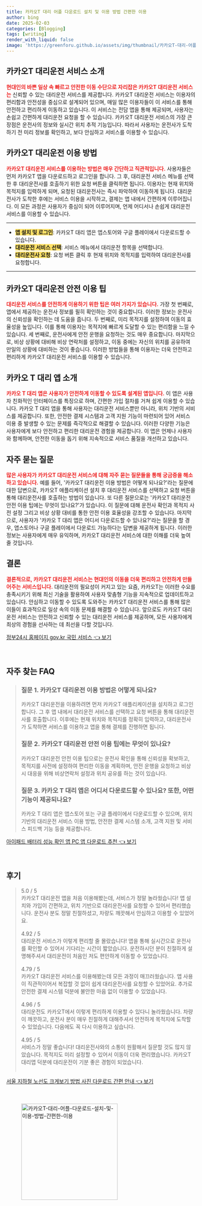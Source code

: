 ```yaml
---
title: 카카오T 대리 어플 다운로드 설치 및 이용 방법 간편한 이용
author: bing
date: 2025-02-03
categories: [Blogging]
tags: [writing]
render_with_liquid: false
image: 'https://greenforu.github.io/assets/img/thumbnail/카카오T-대리-어플-다운로드-설치-및-이용-방법-간편한-이용.webp'
---
```



<h2 id='카카오T_대리운전_서비스_소개'>카카오T 대리운전 서비스 소개</h2>

<p><b><span style="color: #ee2323;">현대인의 바쁜 일상 속 빠르고 안전한 이동 수단으로 자리잡은 카카오T 대리운전 서비스는</span></b> 신뢰할 수 있는 대리운전 서비스를 제공합니다. 카카오T 대리운전 서비스는 이용자의 편리함과 안전성을 중심으로 설계되어 있으며, 매일 많은 이용자들이 이 서비스를 통해 안전하고 편리하게 이동하고 있습니다. 이 서비스는 전담 앱을 통해 제공되며, 사용자는 손쉽고 간편하게 대리운전 요청을 할 수 있습니다. 카카오T 대리운전 서비스의 가장 큰 장점은 운전사의 정보와 실시간 위치 추적 기능입니다. 따라서 사용자는 운전사가 도착하기 전 미리 정보를 확인하고, 보다 안심하고 서비스를 이용할 수 있습니다.</p>

<h2 id='카카오T_대리운전_이용_방법'>카카오T 대리운전 이용 방법</h2>

<p><b><span style="color: #ee2323;">카카오T 대리운전 서비스를 이용하는 방법은 매우 간단하고 직관적입니다.</span></b> 사용자들은 먼저 카카오T 앱을 다운로드하고 로그인을 합니다. 그 후, 대리운전 서비스 메뉴를 선택한 후 대리운전사를 호출하기 위한 요청 버튼을 클릭하면 됩니다. 이용자는 현재 위치와 목적지를 입력하게 되며, 요청된 대리운전사는 즉시 파악하여 이동하게 됩니다. 대리운전사가 도착한 후에는 서비스 이용을 시작하고, 결제는 앱 내에서 간편하게 이루어집니다. 이 모든 과정은 사용자가 중심이 되어 이루어지며, 언제 어디서나 손쉽게 대리운전 서비스를 이용할 수 있습니다.</p>

<hr />

<ul>
    <li><b><span style="background-color: #ffe066;">앱 설치 및 로그인</span></b>: 카카오T 대리 앱은 앱스토어와 구글 플레이에서 다운로드할 수 있습니다.</li>
    <li><b><span style="background-color: #ffe066;">대리운전 서비스 선택</span></b>: 서비스 메뉴에서 대리운전 항목을 선택합니다.</li>
    <li><b><span style="background-color: #ffe066;">대리운전사 요청</span></b>: 요청 버튼 클릭 후 현재 위치와 목적지를 입력하여 대리운전사를 요청합니다.</li>
</ul>

<hr />

<h2 id='카카오T_대리운전_안전_이용_팁'>카카오T 대리운전 안전 이용 팁</h2>

<p><b><span style="color: #ee2323;">대리운전 서비스를 안전하게 이용하기 위한 팁은 여러 가지가 있습니다.</span></b> 가장 첫 번째로, 앱에서 제공하는 운전사 정보를 필히 확인하는 것이 중요합니다. 이러한 정보는 운전사의 신뢰성을 확인하는 데 도움을 줍니다. 두 번째로, 미리 목적지를 설정하여 이동의 효율성을 높입니다. 이를 통해 이용자는 목적지에 빠르게 도달할 수 있는 편리함을 느낄 수 있습니다. 세 번째로, 운전사에게 안전 운행을 요청하는 것도 매우 중요합니다. 마지막으로, 비상 상황에 대비해 비상 연락처를 설정하고, 이동 중에는 자신의 위치를 공유하여 만일의 상황에 대비하는 것이 좋습니다. 이러한 방법들을 통해 이용자는 더욱 안전하고 편리하게 카카오T 대리운전 서비스를 이용할 수 있습니다.</p>

<h2 id='카카오_T_대리_앱_소개'>카카오 T 대리 앱 소개</h2>

<p><b><span style="color: #ee2323;">카카오 T 대리 앱은 사용자가 안전하게 이동할 수 있도록 설계된 앱입니다.</span></b> 이 앱은 사용자 친화적인 인터페이스를 특징으로 하며, 간편한 가입 절차를 거쳐 쉽게 이용할 수 있습니다. 카카오 T 대리 앱을 통해 사용자는 대리운전 서비스뿐만 아니라, 위치 기반의 서비스를 제공합니다. 또한, 안전한 결제 시스템과 고객 지원 기능이 마련되어 있어 서비스 이용 중 발생할 수 있는 문제를 즉각적으로 해결할 수 있습니다. 이러한 다양한 기능은 사용자에게 보다 안전하고 편리한 대리운전 경험을 제공합니다. 이 앱은 언제나 사용자와 함께하며, 안전한 이동을 돕기 위해 지속적으로 서비스 품질을 개선하고 있습니다.</p>

<h2 id='자주_묻는_질문'>자주 묻는 질문</h2>

<p><b><span style="color: #ee2323;">많은 사용자가 카카오T 대리운전 서비스에 대해 자주 묻는 질문들을 통해 궁금증을 해소하고 있습니다.</span></b> 예를 들어, '카카오T 대리운전 이용 방법은 어떻게 되나요?'라는 질문에 대한 답변으로, 카카오T 애플리케이션 설치 후 대리운전 서비스를 선택하고 요청 버튼을 통해 대리운전사를 호출하는 방법이 있습니다. 또 다른 질문으로는 '카카오T 대리운전 안전 이용 팁에는 무엇이 있나요?'가 있습니다. 이 질문에 대해 운전사 확인과 목적지 사전 설정 그리고 비상 상황 대비를 통한 안전 이용 효율성을 강조할 수 있습니다. 마지막으로, 사용자가 '카카오 T 대리 앱은 어디서 다운로드할 수 있나요?'라는 질문을 할 경우, 앱스토어나 구글 플레이에서 다운로드 가능하다는 답변을 제공하게 됩니다. 이러한 정보는 사용자에게 매우 유익하며, 카카오T 대리운전 서비스에 대한 이해를 더욱 높여 줄 것입니다.</p>

<h2 id='결론'>결론</h2>

<p><b><span style="color: #ee2323;">결론적으로, 카카오T 대리운전 서비스는 현대인의 이동을 더욱 편리하고 안전하게 만들어주는 서비스입니다.</span></b> 대리운전의 필요성이 커지고 있는 요즘, 카카오T는 이러한 수요를 충족시키기 위해 최신 기술을 활용하여 사용자 맞춤형 기능을 지속적으로 업데이트하고 있습니다. 안심하고 이동할 수 있도록 도와주는 카카오T 대리운전 서비스를 통해 많은 이들이 효과적으로 일상 속의 이동 문제를 해결할 수 있습니다. 앞으로도 카카오T 대리운전 서비스는 안전하고 신뢰할 수 있는 대리운전 서비스를 제공하며, 모든 사용자에게 최상의 경험을 선사하는 데 최선을 다할 것입니다.</p>


<p><a class="click-button" title="정부24시 홈페이지 gov.kr 국민 서비스" href="https://greenforu.github.io/posts/%EC%A0%95%EB%B6%8024%EC%8B%9C-%ED%99%88%ED%8E%98%EC%9D%B4%EC%A7%80-gov.kr-%EA%B5%AD%EB%AF%BC-%EC%84%9C%EB%B9%84%EC%8A%A4/" rel="dofollow">정부24시 홈페이지 gov.kr 국민 서비스 👈 보기</a></p><br>
<h2 id='자주_찾는_FAQ'>자주 찾는 FAQ</h2>
<div itemscope="" itemtype="https://schema.org/FAQPage"> 
<blockquote> 
<div itemscope="" itemprop="mainEntity" itemtype="https://schema.org/Question"> 
<h3 itemprop="name">질문 1. 카카오T 대리운전 이용 방법은 어떻게 되나요?</h3> 
<div itemscope="" itemprop="acceptedAnswer" itemtype="https://schema.org/Answer"> 
<span itemprop="text"> 
<p>카카오T 대리운전을 이용하려면 먼저 카카오T 애플리케이션을 설치하고 로그인합니다. 그 후 앱 내에서 대리운전 서비스를 선택하고 요청 버튼을 통해 대리운전사를 호출합니다. 이후에는 현재 위치와 목적지를 정확히 입력하고, 대리운전사가 도착하면 서비스를 이용하고 앱을 통해 결제를 진행하면 됩니다.</p> 
</span> 
</div> 
</div> 

<div itemscope="" itemprop="mainEntity" itemtype="https://schema.org/Question"> 
<h3 itemprop="name">질문 2. 카카오T 대리운전 안전 이용 팁에는 무엇이 있나요?</h3> 
<div itemscope="" itemprop="acceptedAnswer" itemtype="https://schema.org/Answer"> 
<span itemprop="text"> 
<p>카카오T 대리운전 안전 이용 팁으로는 운전사 확인을 통해 신뢰성을 확보하고, 목적지를 사전에 설정하여 편리한 이동을 계획하며, 안전 운행을 요청하고 비상 시 대응을 위해 비상연락처 설정과 위치 공유를 하는 것이 있습니다.</p> 
</span> 
</div> 
</div> 

<div itemscope="" itemprop="mainEntity" itemtype="https://schema.org/Question"> 
<h3 itemprop="name">질문 3. 카카오 T 대리 앱은 어디서 다운로드할 수 있나요? 또한, 어떤 기능이 제공되나요?</h3> 
<div itemscope="" itemprop="acceptedAnswer" itemtype="https://schema.org/Answer"> 
<span itemprop="text"> 
<p>카카오 T 대리 앱은 앱스토어 또는 구글 플레이에서 다운로드할 수 있으며, 위치 기반의 대리운전 서비스 이용 방법, 안전한 결제 시스템 소개, 고객 지원 및 서비스 피드백 기능 등을 제공합니다.</p> 
</span> 
</div> 
</div> 

</blockquote> 
</div>
<p><a class="click-button" title="아이패드 배터리 성능 확인 앱 PC 앱 다운로드 추천" href="https://greenforu.github.io/posts/%EC%95%84%EC%9D%B4%ED%8C%A8%EB%93%9C-%EB%B0%B0%ED%84%B0%EB%A6%AC-%EC%84%B1%EB%8A%A5-%ED%99%95%EC%9D%B8-%EC%95%B1-PC-%EC%95%B1-%EB%8B%A4%EC%9A%B4%EB%A1%9C%EB%93%9C-%EC%B6%94%EC%B2%9C/" rel="dofollow">아이패드 배터리 성능 확인 앱 PC 앱 다운로드 추천 👈 보기</a></p><br>
<h2 id='후기'>후기</h2>
<div itemscope itemtype="https://schema.org/Product">
  <blockquote>
  <div itemprop="review" itemscope itemtype="https://schema.org/Review">
      <div itemprop="reviewRating" itemscope itemtype="https://schema.org/Rating"> <span itemprop="ratingValue">5.0</span> / <span itemprop="bestRating">5</span> </div>
      <span itemprop="reviewBody">카카오T 대리운전 앱을 처음 이용해봤는데, 서비스가 정말 놀라웠습니다! 앱 설치와 가입이 간편하고, 위치 기반으로 대리운전사를 요청할 수 있어서 편리했습니다. 운전사 분도 정말 친절하셨고, 차량도 깨끗해서 안심하고 이용할 수 있었어요.</span>
  </div>
  <br>
  <div itemprop="review" itemscope itemtype="https://schema.org/Review">
      <div itemprop="reviewRating" itemscope itemtype="https://schema.org/Rating"> <span itemprop="ratingValue">4.92</span> / <span itemprop="bestRating">5</span> </div>
      <span itemprop="reviewBody">대리운전 서비스가 이렇게 편리할 줄 몰랐습니다! 앱을 통해 실시간으로 운전사를 확인할 수 있어서 기다리는 시간이 짧았습니다. 운전하시던 분이 친절하게 설명해주셔서 대리운전이 처음인 저도 편안하게 이동할 수 있었습니다.</span>
  </div>
  <br>
  <div itemprop="review" itemscope itemtype="https://schema.org/Review">
      <div itemprop="reviewRating" itemscope itemtype="https://schema.org/Rating"> <span itemprop="ratingValue">4.79</span> / <span itemprop="bestRating">5</span> </div>
      <span itemprop="reviewBody">카카오T 대리운전 서비스를 이용해봤는데 모든 과정이 매끄러웠습니다. 앱 사용이 직관적이어서 복잡할 것 없이 쉽게 대리운전사를 요청할 수 있었어요. 추가로 안전한 결제 시스템 덕분에 불안한 마음 없이 이용할 수 있었습니다.</span>
  </div>
  <br>
  <div itemprop="review" itemscope itemtype="https://schema.org/Review">
      <div itemprop="reviewRating" itemscope itemtype="https://schema.org/Rating"> <span itemprop="ratingValue">4.96</span> / <span itemprop="bestRating">5</span> </div>
      <span itemprop="reviewBody">대리운전도 카카오T에서 이렇게 편리하게 이용할 수 있다니 놀라웠습니다. 차량이 깨끗하고, 운전사 분이 매우 친절하게 대해주셔서 안전하게 목적지에 도착할 수 있었습니다. 다음에도 꼭 다시 이용하고 싶습니다.</span>
  </div>
  <br>
  <div itemprop="review" itemscope itemtype="https://schema.org/Review">
      <div itemprop="reviewRating" itemscope itemtype="https://schema.org/Rating"> <span itemprop="ratingValue">4.95</span> / <span itemprop="bestRating">5</span> </div>
      <span itemprop="reviewBody">서비스가 정말 좋습니다! 대리운전사와의 소통이 원활해서 질문할 것도 많지 않았습니다. 목적지도 미리 설정할 수 있어서 이동이 더욱 편리했습니다. 카카오T 대리앱 덕분에 대리운전이 기분 좋은 경험이 되었습니다.</span>
  </div>
  <br>
  </blockquote>
</div>
<p><a class="click-button" title="서울 지하철 노선도 크게보기 방법 사진 다운로드 간편 안내" href="https://greenforu.github.io/posts/%EC%84%9C%EC%9A%B8-%EC%A7%80%ED%95%98%EC%B2%A0-%EB%85%B8%EC%84%A0%EB%8F%84-%ED%81%AC%EA%B2%8C%EB%B3%B4%EA%B8%B0-%EB%B0%A9%EB%B2%95-%EC%82%AC%EC%A7%84-%EB%8B%A4%EC%9A%B4%EB%A1%9C%EB%93%9C-%EA%B0%84%ED%8E%B8-%EC%95%88%EB%82%B4/" rel="dofollow">서울 지하철 노선도 크게보기 방법 사진 다운로드 간편 안내 👈 보기</a></p><br>
<figure class="image"><img src="https://greenforu.github.io/assets/img/thumbnail/카카오T-대리-어플-다운로드-설치-및-이용-방법-간편한-이용.webp" alt="카카오T-대리-어플-다운로드-설치-및-이용-방법-간편한-이용" width="256" height="256"></figure>